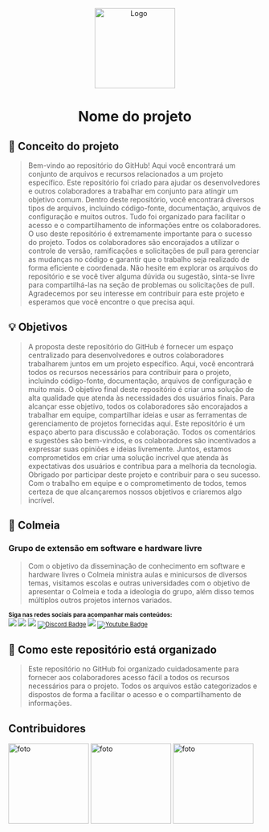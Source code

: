 <p align="center">
    <img src="./images/logo.png" alt="Logo" width="160" height="160">
  </a>
  <h1 align="center">Nome do projeto</h1>
</p>

## :dart: Conceito do projeto

> Bem-vindo ao repositório do GitHub! Aqui você encontrará um conjunto de arquivos e recursos relacionados a um projeto específico. Este repositório foi criado para ajudar os desenvolvedores e outros colaboradores a trabalhar em conjunto para atingir um objetivo comum. Dentro deste repositório, você encontrará diversos tipos de arquivos, incluindo código-fonte, documentação, arquivos de configuração e muitos outros. Tudo foi organizado para facilitar o acesso e o compartilhamento de informações entre os colaboradores. O uso deste repositório é extremamente importante para o sucesso do projeto. Todos os colaboradores são encorajados a utilizar o controle de versão, ramificações e solicitações de pull para gerenciar as mudanças no código e garantir que o trabalho seja realizado de forma eficiente e coordenada. Não hesite em explorar os arquivos do repositório e se você tiver alguma dúvida ou sugestão, sinta-se livre para compartilhá-las na seção de problemas ou solicitações de pull. Agradecemos por seu interesse em contribuir para este projeto e esperamos que você encontre o que precisa aqui.

## 💡 Objetivos

> A proposta deste repositório do GitHub é fornecer um espaço centralizado para desenvolvedores e outros colaboradores trabalharem juntos em um projeto específico. Aqui, você encontrará todos os recursos necessários para contribuir para o projeto, incluindo código-fonte, documentação, arquivos de configuração e muito mais. O objetivo final deste repositório é criar uma solução de alta qualidade que atenda às necessidades dos usuários finais. Para alcançar esse objetivo, todos os colaboradores são encorajados a trabalhar em equipe, compartilhar ideias e usar as ferramentas de gerenciamento de projetos fornecidas aqui. Este repositório é um espaço aberto para discussão e colaboração. Todos os comentários e sugestões são bem-vindos, e os colaboradores são incentivados a expressar suas opiniões e ideias livremente. Juntos, estamos comprometidos em criar uma solução incrível que atenda às expectativas dos usuários e contribua para a melhoria da tecnologia. Obrigado por participar deste projeto e contribuir para o seu sucesso. Com o trabalho em equipe e o comprometimento de todos, temos certeza de que alcançaremos nossos objetivos e criaremos algo incrível.

## 🐝 Colmeia
### Grupo de extensão em software e hardware livre
> Com o objetivo da disseminação de conhecimento em software e hardware livres o Colmeia ministra aulas e minicursos de diversos temas, visitamos escolas e outras universidades com o objetivo de apresentar o Colmeia e toda a ideologia do grupo, além disso temos múltiplos outros projetos internos variados.

<sub> <strong>Siga nas redes sociais para acompanhar mais conteúdos: </strong> <br>
[<img src = "https://img.shields.io/badge/GitHub-100000?style=for-the-badge&logo=github&logoColor=white">](https://github.com/ColmeiaUDESC)
[<img src = "https://img.shields.io/badge/Facebook-1877F2?style=for-the-badge&logo=facebook&logoColor=white">](https://www.facebook.com/colmeiaudesc/)
[<img src="https://img.shields.io/badge/linkedin-%230077B5.svg?&style=for-the-badge&logo=linkedin&logoColor=white" />](https://www.linkedin.com/company/colmeiaudesc)
[![Discord Badge](https://img.shields.io/badge/Discord-5865F2?style=for-the-badge&logo=discord&logoColor=white)](https://discord.gg/yZZsV4xABZ)
[<img src = "https://img.shields.io/badge/instagram-%23E4405F.svg?&style=for-the-badge&logo=instagram&logoColor=white">](https://www.instagram.com/colmeiaudesc/)
[![Youtube Badge](https://img.shields.io/badge/YouTube-FF0000?style=for-the-badge&logo=youtube&logoColor=white)](https://www.youtube.com/channel/UC51KrWL94AfGxI_4l_E7uzA)
</sub>

## 💭 Como este repositório está organizado
> Este repositório no GitHub foi organizado cuidadosamente para fornecer aos colaboradores acesso fácil a todos os recursos necessários para o projeto. Todos os arquivos estão categorizados e dispostos de forma a facilitar o acesso e o compartilhamento de informações.

## Contribuidores

<img src="./images/foto1.png" alt="foto" width="160" height="160">
<img src="./images/foto2.png" alt="foto" width="160" height="160">
<img src="./images/foto.png" alt="foto" width="160" height="160">
